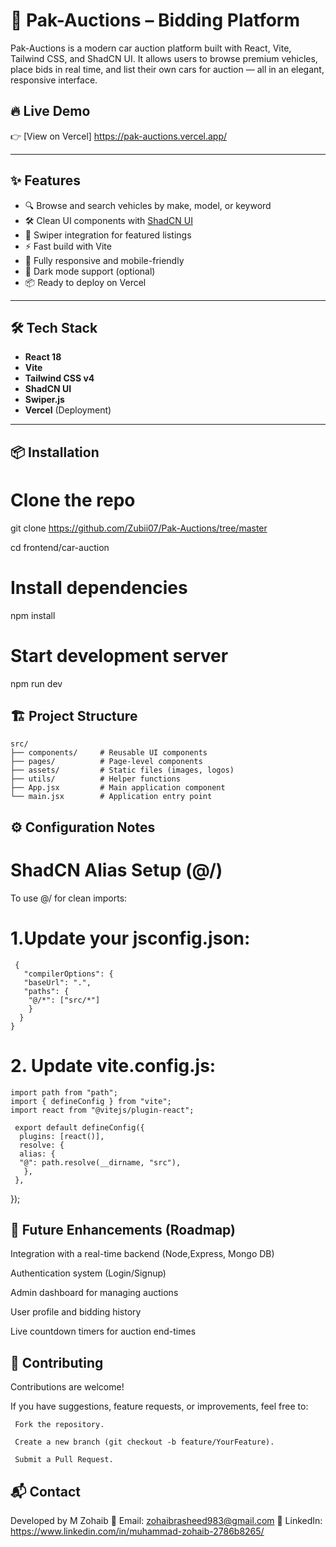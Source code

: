 # 🚗 Pak-Auctions – Bidding Platform

Pak-Auctions is a modern car auction platform built with React, Vite, Tailwind CSS, and ShadCN UI. It allows users to browse premium vehicles, place bids in real time, and list their own cars for auction — all in an elegant, responsive interface.

## 🔥 Live Demo

👉 [View on Vercel] https://pak-auctions.vercel.app/

---

## ✨ Features

- 🔍 Browse and search vehicles by make, model, or keyword
- 🛠 Clean UI components with [ShadCN UI](https://ui.shadcn.com)
- 🔄 Swiper integration for featured listings
- ⚡ Fast build with Vite
- 📱 Fully responsive and mobile-friendly
- 🌙 Dark mode support (optional)
- 📦 Ready to deploy on Vercel

---

## 🛠️ Tech Stack

- **React 18**
- **Vite**
- **Tailwind CSS v4**
- **ShadCN UI**
- **Swiper.js**
- **Vercel** (Deployment)

---

## 📦 Installation


# Clone the repo
   git clone https://github.com/Zubii07/Pak-Auctions/tree/master
   
   cd frontend/car-auction

# Install dependencies
   npm install

# Start development server
   npm run dev


## 🏗️ Project Structure

    src/
    ├── components/     # Reusable UI components
    ├── pages/          # Page-level components
    ├── assets/         # Static files (images, logos)
    ├── utils/          # Helper functions
    ├── App.jsx         # Main application component
    └── main.jsx        # Application entry point


## ⚙️ Configuration Notes

# ShadCN Alias Setup (@/)
  To use @/ for clean imports:

  # 1.Update your jsconfig.json:
     {
       "compilerOptions": {
       "baseUrl": ".",
       "paths": {
        "@/*": ["src/*"]
        }
      }
    }
  


# 2. Update vite.config.js:
    import path from "path";
    import { defineConfig } from "vite";
    import react from "@vitejs/plugin-react";

     export default defineConfig({
      plugins: [react()],
      resolve: {
      alias: {
      "@": path.resolve(__dirname, "src"),
       },
     },
  });


## 🧩 Future Enhancements (Roadmap)

   Integration with a real-time backend (Node,Express, Mongo DB)
   
   Authentication system (Login/Signup)
   
   Admin dashboard for managing auctions
   
   User profile and bidding history
   
   Live countdown timers for auction end-times

## 🤝 Contributing

   Contributions are welcome!
   
   If you have suggestions, feature requests, or improvements, feel free to:
   
     Fork the repository.
     
     Create a new branch (git checkout -b feature/YourFeature).
     
     Submit a Pull Request.


## 📬 Contact

   Developed by M Zohaib
  📧 Email: zohaibrasheed983@gmail.com
  💼 LinkedIn: https://www.linkedin.com/in/muhammad-zohaib-2786b8265/
